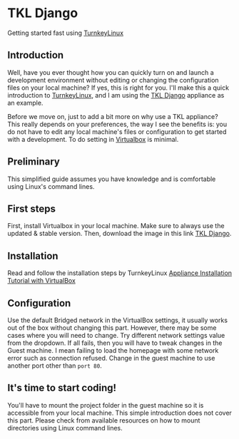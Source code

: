 # TKL Django

Getting started fast using [TurnkeyLinux](https://www.turnkeylinux.org/)

## Introduction

Well, have you ever thought how you can quickly turn on and launch a development environment without editing or changing the configuration files on your local machine? 
If yes, this is right for you. I'll make this a quick introduction to [TurnkeyLinux](https://www.turnkeylinux.org/), and I am using the [TKL Django](https://www.turnkeylinux.org/django) appliance as an example.

Before we move on, just to add a bit more on why use a TKL appliance? This really depends on your preferences, the way I see the benefits is: you do not have to edit any local machine's
files or configuration to get started with a development. To do setting in [Virtualbox](https://www.virtualbox.org/) is minimal. 

## Preliminary

This simplified guide assumes you have knowledge and is comfortable using Linux's command lines.

## First steps

First, install Virtualbox in your local machine. Make sure to always use the updated & stable version. Then, download the image in this link [TKL Django](https://www.turnkeylinux.org/django).

## Installation

Read and follow the installation steps by TurnkeyLinux [Appliance Installation Tutorial with VirtualBox](https://www.turnkeylinux.org/docs/installation-appliances-virtualbox-new)

## Configuration

Use the default Bridged network in the VirtualBox settings, it usually works out of the box without changing this part. However, there may be some cases where you will need to change.
Try different network settings value from the dropdown. If all fails, then you will have to tweak changes in the Guest machine. I mean failing to load the homepage with some network error 
such as connection refused. Change in the guest machine to use another port other than `port 80`. 

## It's time to start coding! 

You'll have to mount the project folder in the guest machine so it is accessible from your local machine. This simple introduction does not cover this part. Please check from available
resources on how to mount directories using Linux command lines.

